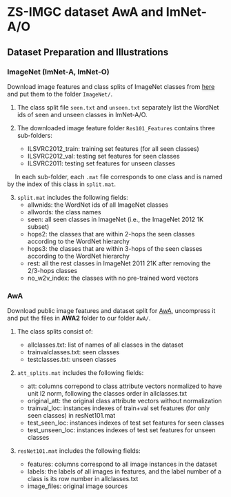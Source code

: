 # ZS-IMGC dataset AwA and ImNet-A/O

## Dataset Preparation and Illustrations


### ImageNet (ImNet-A, ImNet-O)
Download image features and class splits of ImageNet classes from [here](https://drive.google.com/drive/folders/1An6nLXRRvlKSCbJoKKlqTNDvgN7PyvvW) and put them to the folder `ImageNet/`.

1. The class split file `seen.txt` and `unseen.txt` separately list the WordNet ids of seen and unseen classes in ImNet-A/O.

2. The downloaded image feature folder `Res101_Features` contains three sub-folders:
    - ILSVRC2012_train: training set features (for all seen classes)
    - ILSVRC2012_val: testing set features for seen classes
    - ILSVRC2011: testing set features for unseen classes

&ensp;&ensp; In each sub-folder, each `.mat` file corresponds to one class and is named by the index of this class in `split.mat`.

3. `split.mat` includes the following fields:
    - allwnids: the WordNet ids of all ImageNet classes
    - allwords: the class names
    - seen: all seen classes in ImageNet (i.e., the ImageNet 2012 1K subset)
    - hops2: the classes that are within 2-hops  the seen classes according to the WordNet hierarchy
    - hops3: the classes that are within 3-hops of the seen classes according to the WordNet hierarchy
    - rest: all the rest classes in ImageNet 2011 21K after removing the 2/3-hops classes
    - no_w2v_index: the classes with no pre-trained word vectors

### AwA
Download public image features and dataset split for [AwA](http://datasets.d2.mpi-inf.mpg.de/xian/xlsa17.zip), uncompress it and put the files in **AWA2** folder to our folder `AwA/`.

1. The class splits consist of:
    - allclasses.txt: list of names of all classes in the dataset
    - trainvalclasses.txt: seen classes
    - testclasses.txt: unseen classes


2. `att_splits.mat` includes the following fields:
    - att: columns correpond to class attribute vectors normalized to have unit l2 norm, following the classes order in allclasses.txt
    - original_att: the original class attribute vectors without normalization
    - trainval_loc: instances indexes of train+val set features (for only seen classes) in resNet101.mat
    - test_seen_loc: instances indexes of test set features for seen classes
    - test_unseen_loc: instances indexes of test set features for unseen classes


3. `resNet101.mat` includes the following fields:
    - features: columns correspond to all image instances in the dataset
    - labels: the labels of all images in features, and the label number of a class is its row number in allclasses.txt
    - image_files: original image sources





